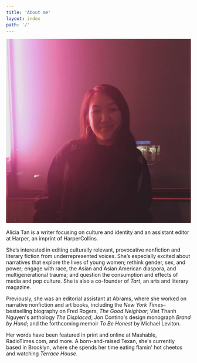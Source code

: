 ```yaml
---
title: 'About me'
layout: index
path: '/'
---
```


![Alicia Marie Tan](./about.png)

Alicia Tan is a writer focusing on culture and identity and an assistant editor at Harper, an imprint of HarperCollins.

She’s interested in editing culturally relevant, provocative nonfiction and literary fiction from underrepresented voices. She’s especially excited about narratives that explore the lives of young women; rethink gender, sex, and power; engage with race, the Asian and Asian American diaspora, and multigenerational trauma; and question the consumption and effects of media and pop culture. She is also a co-founder of <i>Tart</i>, an arts and literary magazine.

Previously, she was an editorial assistant at Abrams, where she worked on narrative nonfiction and art books, including the <i>New York Times</i>–bestselling biography on Fred Rogers, <i>The Good Neighbor</i>; Viet Thanh Nguyen's anthology <i>The Displaced</i>; Jon Contino's design monograph <i>Brand by Hand</i>; and the forthcoming memoir <i>To Be Honest</i> by Michael Leviton.

Her words have been featured in print and online at Mashable, RadioTimes.com, and more. A born-and-raised Texan, she's currently based in Brooklyn, where she spends her time eating flamin' hot cheetos and watching <i>Terrace House</i>.
